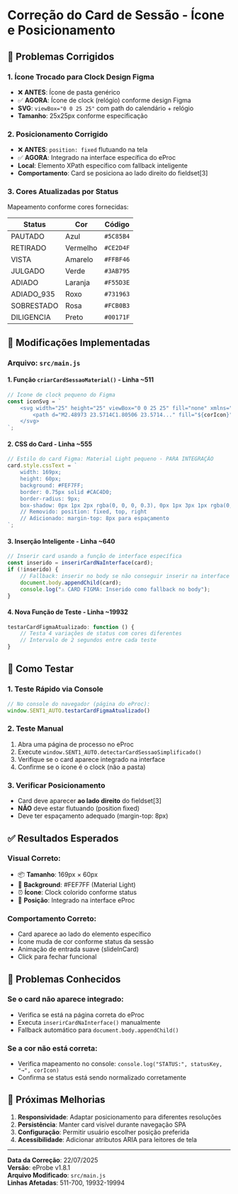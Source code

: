 # Correção do Card de Sessão - Ícone e Posicionamento

## 🎯 Problemas Corrigidos

### 1. **Ícone Trocado para Clock Design Figma**
- ❌ **ANTES**: Ícone de pasta genérico
- ✅ **AGORA**: Ícone de clock (relógio) conforme design Figma
- **SVG**: `viewBox="0 0 25 25"` com path do calendário + relógio
- **Tamanho**: 25x25px conforme especificação

### 2. **Posicionamento Corrigido**
- ❌ **ANTES**: `position: fixed` flutuando na tela
- ✅ **AGORA**: Integrado na interface específica do eProc
- **Local**: Elemento XPath específico com fallback inteligente
- **Comportamento**: Card se posiciona ao lado direito do fieldset[3]

### 3. **Cores Atualizadas por Status**
Mapeamento conforme cores fornecidas:

| Status | Cor | Código |
|--------|-----|---------|
| PAUTADO | Azul | `#5C85B4` |
| RETIRADO | Vermelho | `#CE2D4F` |
| VISTA | Amarelo | `#FFBF46` |
| JULGADO | Verde | `#3AB795` |
| ADIADO | Laranja | `#F55D3E` |
| ADIADO_935 | Roxo | `#731963` |
| SOBRESTADO | Rosa | `#FCB0B3` |
| DILIGENCIA | Preto | `#00171F` |

## 🔧 Modificações Implementadas

### Arquivo: `src/main.js`

#### 1. **Função `criarCardSessaoMaterial()` - Linha ~511**
```javascript
// Ícone de clock pequeno do Figma
const iconSvg = `
    <svg width="25" height="25" viewBox="0 0 25 25" fill="none" xmlns="http://www.w3.org/2000/svg">
        <path d="M2.48973 23.5714C1.80506 23.5714..." fill="${corIcon}"/>
    </svg>
`;
```

#### 2. **CSS do Card - Linha ~555**
```javascript
// Estilo do card Figma: Material Light pequeno - PARA INTEGRAÇÃO
card.style.cssText = `
    width: 169px;
    height: 60px;
    background: #FEF7FF;
    border: 0.75px solid #CAC4D0;
    border-radius: 9px;
    box-shadow: 0px 1px 2px rgba(0, 0, 0, 0.3), 0px 1px 3px 1px rgba(0, 0, 0, 0.15);
    // Removido: position: fixed, top, right
    // Adicionado: margin-top: 8px para espaçamento
`;
```

#### 3. **Inserção Inteligente - Linha ~640**
```javascript
// Inserir card usando a função de interface específica
const inserido = inserirCardNaInterface(card);
if (!inserido) {
    // Fallback: inserir no body se não conseguir inserir na interface
    document.body.appendChild(card);
    console.log("⚠️ CARD FIGMA: Inserido como fallback no body");
}
```

#### 4. **Nova Função de Teste - Linha ~19932**
```javascript
testarCardFigmaAtualizado: function () {
    // Testa 4 variações de status com cores diferentes
    // Intervalo de 2 segundos entre cada teste
}
```

## 🧪 Como Testar

### 1. **Teste Rápido via Console**
```javascript
// No console do navegador (página do eProc):
window.SENT1_AUTO.testarCardFigmaAtualizado()
```

### 2. **Teste Manual**
1. Abra uma página de processo no eProc
2. Execute `window.SENT1_AUTO.detectarCardSessaoSimplificado()`
3. Verifique se o card aparece integrado na interface
4. Confirme se o ícone é o clock (não a pasta)

### 3. **Verificar Posicionamento**
- Card deve aparecer **ao lado direito** do fieldset[3]
- **NÃO** deve estar flutuando (position fixed)
- Deve ter espaçamento adequado (margin-top: 8px)

## ✅ Resultados Esperados

### **Visual Correto:**
- 📦 **Tamanho**: 169px × 60px
- 🎨 **Background**: #FEF7FF (Material Light)
- ⏰ **Ícone**: Clock colorido conforme status
- 📍 **Posição**: Integrado na interface eProc

### **Comportamento Correto:**
- Card aparece ao lado do elemento específico
- Ícone muda de cor conforme status da sessão
- Animação de entrada suave (slideInCard)
- Click para fechar funcional

## 🚨 Problemas Conhecidos

### **Se o card não aparece integrado:**
- Verifica se está na página correta do eProc
- Executa `inserirCardNaInterface()` manualmente
- Fallback automático para `document.body.appendChild()`

### **Se a cor não está correta:**
- Verifica mapeamento no console: `console.log("STATUS:", statusKey, "→", corIcon)`
- Confirma se status está sendo normalizado corretamente

## 📝 Próximas Melhorias

1. **Responsividade**: Adaptar posicionamento para diferentes resoluções
2. **Persistência**: Manter card visível durante navegação SPA
3. **Configuração**: Permitir usuário escolher posição preferida
4. **Acessibilidade**: Adicionar atributos ARIA para leitores de tela

---

**Data da Correção**: 22/07/2025  
**Versão**: eProbe v1.8.1  
**Arquivo Modificado**: `src/main.js`  
**Linhas Afetadas**: 511-700, 19932-19994
